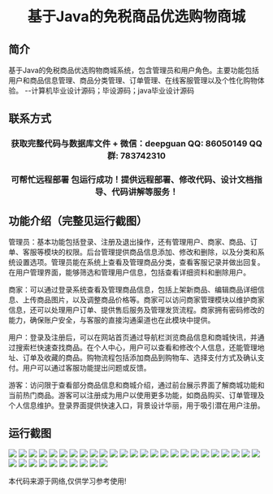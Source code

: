 <p><h1 align="center">基于Java的免税商品优选购物商城</h1></p>

## 简介
基于Java的免税商品优选购物商城系统，包含管理员和用户角色。主要功能包括用户和商品信息管理、商品分类管理、订单管理、在线客服管理以及个性化购物体验。    --计算机毕业设计源码；毕设源码；java毕业设计源码


## 联系方式
<p><h3 align="center">获取完整代码与数据库文件 + 微信：deepguan QQ: 86050149 QQ群: 783742310</h3></p>
<p><h3 align="center">可帮忙远程部署 包运行成功！提供远程部署、修改代码、设计文档指导、代码讲解等服务！</h3></p>

## 功能介绍（完整见运行截图）
管理员：基本功能包括登录、注册及退出操作，还有管理用户、商家、商品、订单、客服等模块的权限。后台管理提供商品信息添加、修改和删除，以及分类和系统设置选项。管理员能在系统上查看及管理商品分类，查看客服记录并做出回复。在用户管理界面，能够筛选和管理用户信息，包括查看详细资料和删除用户。

商家：可以通过登录系统查看及管理商品信息，包括上架新商品、编辑商品详细信息、上传商品图片，以及调整商品价格等。商家可以访问商家管理模块以维护商家信息，还可以处理用户订单、提供售后服务及管理发货流程。商家拥有密码修改的能力，确保账户安全，与客服的直接沟通渠道也在此模块中提供。

用户：登录及注册后，可以在网站首页通过导航栏浏览商品信息和商城快讯，并通过搜索栏快速查找商品。在个人中心，用户可以查看和修改个人信息，还能管理地址、订单及收藏的商品。购物流程包括添加商品到购物车、选择支付方式及确认支付。用户可以通过客服功能提出问题或反馈。

游客：访问限于查看部分商品信息和商城介绍，通过前台展示界面了解商城功能和当前热门商品。游客可以注册成为用户以使用更多功能，如商品购买、订单管理及个人信息维护。登录界面提供快速入口，背景设计华丽，用于吸引潜在用户注册。


## 运行截图
![](img/001.jpg)
![](img/002.jpg)
![](img/003.jpg)
![](img/004.jpg)
![](img/005.jpg)
![](img/006.jpg)
![](img/007.jpg)
![](img/008.jpg)
![](img/009.jpg)
![](img/010.jpg)
![](img/011.jpg)
![](img/012.jpg)
![](img/013.jpg)
![](img/014.jpg)
![](img/015.jpg)
![](img/016.jpg)
![](img/017.jpg)
![](img/018.jpg)
![](img/019.jpg)
![](img/020.jpg)
![](img/021.jpg)
![](img/022.jpg)
![](img/023.jpg)
![](img/024.jpg)
![](img/025.jpg)
![](img/026.jpg)
![](img/027.jpg)
![](img/028.jpg)
![](img/029.jpg)
![](img/030.jpg)
![](img/031.jpg)
![](img/032.jpg)
![](img/033.jpg)
![](img/034.jpg)
![](img/035.jpg)

<p>本代码来源于网络,仅供学习参考使用!</p>
